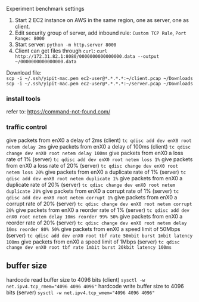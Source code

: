 Experiment benchmark settings
1. Start 2 EC2 instance on AWS in the same region, one as server, one as client.
2. Edit security group of server, add inbound rule: `Custom TCP Rule`, `Port Range: 8000`
3. Start server: `python -m http.server 8000`
4. Client can get files through `curl`: `curl http://172.31.82.1:8080/0000000000000000.data --output ~/0000000000000000.data`
   
Download file:  
`scp -i ~/.ssh/yipit-mac.pem ec2-user@*.*.*.*:~/client.pcap ~/Downloads`  
`scp -i ~/.ssh/yipit-mac.pem ec2-user@*.*.*.*:~/server.pcap ~/Downloads`

### install tools
refer to: https://command-not-found.com/

### traffic control
give packets from enX0 a delay of 2ms (client)
`tc qdisc add dev enX0 root netem delay 2ms`
give packets from enX0 a delay of 100ms (client)
`tc qdisc change dev enX0 root netem delay 100ms`
give packets from enX0 a loss rate of 1% (server)
`tc qdisc add dev enX0 root netem loss 1%`
give packets from enX0 a loss rate of 20% (server)
`tc qdisc change dev enX0 root netem loss 20%`
give packets from enX0 a duplicate rate of 1% (server)
`tc qdisc add dev enX0 root netem duplicate 1%`
give packets from enX0 a duplicate rate of 20% (server)
`tc qdisc change dev enX0 root netem duplicate 20%`
give packets from enX0 a corrupt rate of 1% (server)
`tc qdisc add dev enX0 root netem corrupt 1%`
give packets from enX0 a corrupt rate of 20% (server)
`tc qdisc change dev enX0 root netem corrupt 20%`
give packets from enX0 a reorder rate of 1% (server)
`tc qdisc add dev enX0 root netem delay 10ms reorder 99% 50%`
give packets from enX0 a reorder rate of 20% (server)
`tc qdisc change dev enX0 root netem delay 10ms reorder 80% 50%`
give packets from enX0 a speed limit of 50Mbps (server)
`tc qdisc add dev enX0 root tbf rate 50mbit burst 1mbit latency 100ms`
give packets from enX0 a speed limit of 1Mbps (server)
`tc qdisc change dev enX0 root tbf rate 1mbit burst 20kbit latency 100ms`

## buffer size
hardcode read buffer size to 4096 bits (client)
`sysctl -w net.ipv4.tcp_rmem="4096 4096 4096"`
hardcode write buffer size to 4096 bits (server)
`sysctl -w net.ipv4.tcp_wmem="4096 4096 4096"`
